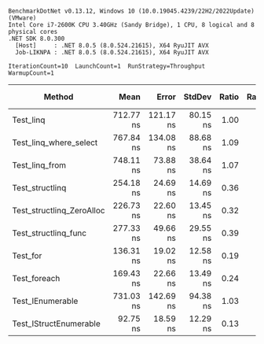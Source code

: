 ```

BenchmarkDotNet v0.13.12, Windows 10 (10.0.19045.4239/22H2/2022Update) (VMware)
Intel Core i7-2600K CPU 3.40GHz (Sandy Bridge), 1 CPU, 8 logical and 8 physical cores
.NET SDK 8.0.300
  [Host]     : .NET 8.0.5 (8.0.524.21615), X64 RyuJIT AVX
  Job-LIKNPA : .NET 8.0.5 (8.0.524.21615), X64 RyuJIT AVX

IterationCount=10  LaunchCount=1  RunStrategy=Throughput  
WarmupCount=1  

```
| Method                    | Mean      | Error     | StdDev   | Ratio | RatioSD | Rank | Gen0   | Allocated | Alloc Ratio |
|-------------------------- |----------:|----------:|---------:|------:|--------:|-----:|-------:|----------:|------------:|
| Test_linq                 | 712.77 ns | 121.17 ns | 80.15 ns |  1.00 |    0.00 |    6 | 0.0191 |      80 B |        1.00 |
| Test_linq_where_select    | 767.84 ns | 134.08 ns | 88.68 ns |  1.09 |    0.18 |    6 | 0.0648 |     272 B |        3.40 |
| Test_linq_from            | 748.11 ns |  73.88 ns | 38.64 ns |  1.07 |    0.16 |    6 | 0.0648 |     272 B |        3.40 |
| Test_structlinq           | 254.18 ns |  24.69 ns | 14.69 ns |  0.36 |    0.05 |    5 | 0.0076 |      32 B |        0.40 |
| Test_structlinq_ZeroAlloc | 226.73 ns |  22.60 ns | 13.45 ns |  0.32 |    0.04 |    4 |      - |         - |        0.00 |
| Test_structlinq_func      | 277.33 ns |  49.66 ns | 29.55 ns |  0.39 |    0.06 |    5 | 0.0134 |      56 B |        0.70 |
| Test_for                  | 136.31 ns |  19.02 ns | 12.58 ns |  0.19 |    0.03 |    2 |      - |         - |        0.00 |
| Test_foreach              | 169.43 ns |  22.66 ns | 13.49 ns |  0.24 |    0.03 |    3 |      - |         - |        0.00 |
| Test_IEnumerable          | 731.03 ns | 142.69 ns | 94.38 ns |  1.03 |    0.16 |    6 | 0.0191 |      80 B |        1.00 |
| Test_IStructEnumerable    |  92.75 ns |  18.59 ns | 12.29 ns |  0.13 |    0.03 |    1 |      - |         - |        0.00 |
